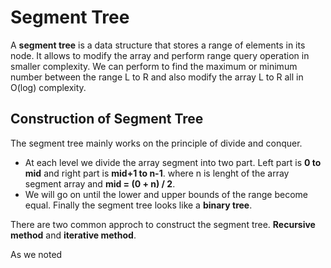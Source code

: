 # Segment Tree

A **segment tree** is a data structure that stores a range of elements in its node. It allows to modify the array and perform range query operation in smaller complexity.
We can perform to find the maximum or minimum number between the range L to R and also modify the array L to R all in O(log) complexity.

## Construction of Segment Tree 
The segment tree mainly works on the principle of divide and conquer.

- At each level we divide the array segment into two part. Left part is **0 to mid** and right part is **mid+1 to n-1**. where n is lenght of the array segment array and **mid = (0 + n) / 2**.
- We will go on until the lower and upper bounds of the range become equal. Finally the segment tree looks like a **binary tree**.

There are two common approch to construct the segment tree. **Recursive method** and **iterative method**.

As we noted 